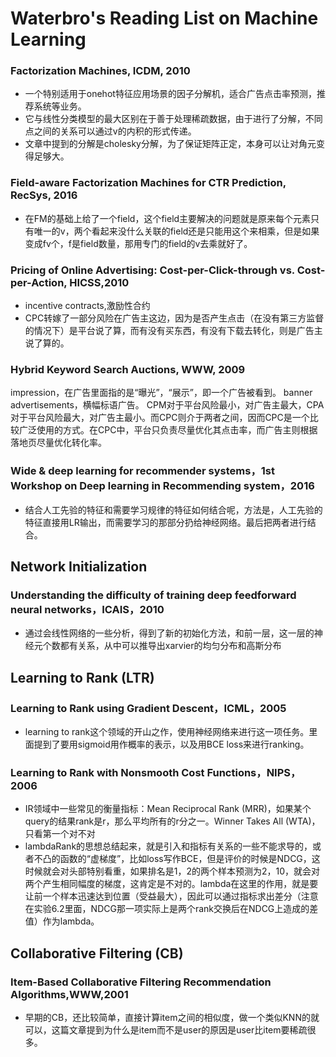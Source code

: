 # Waterbro's Reading List on Machine Learning

### Factorization Machines, ICDM, 2010
* 一个特别适用于onehot特征应用场景的因子分解机，适合广告点击率预测，推荐系统等业务。
* 它与线性分类模型的最大区别在于善于处理稀疏数据，由于进行了分解，不同点之间的关系可以通过v的内积的形式传递。
* 文章中提到的分解是cholesky分解，为了保证矩阵正定，本身可以让对角元变得足够大。


### Field-aware Factorization Machines for CTR Prediction, RecSys, 2016
* 在FM的基础上给了一个field，这个field主要解决的问题就是原来每个元素只有唯一的v，两个看起来没什么关联的field还是只能用这个来相乘，但是如果变成fv个，f是field数量，那用专门的field的v去乘就好了。



### Pricing of Online Advertising: Cost-per-Click-through vs. Cost-per-Action, HICSS,2010
* incentive contracts,激励性合约
* CPC转嫁了一部分风险在广告主这边，因为是否产生点击（在没有第三方监督的情况下）是平台说了算，而有没有买东西，有没有下载去转化，则是广告主说了算的。

### Hybrid Keyword Search Auctions, WWW, 2009
impression，在广告里面指的是“曝光”，“展示”，即一个广告被看到。
 banner advertisements，横幅标语广告。
 CPM对于平台风险最小，对广告主最大，CPA对于平台风险最大，对广告主最小。而CPC则介于两者之间，因而CPC是一个比较广泛使用的方式。在CPC中，平台只负责尽量优化其点击率，而广告主则根据落地页尽量优化转化率。

### Wide & deep learning for recommender systems，1st Workshop on Deep learning in Recommending system，2016
* 结合人工先验的特征和需要学习规律的特征如何结合呢，方法是，人工先验的特征直接用LR输出，而需要学习的那部分扔给神经网络。最后把两者进行结合。

## Network Initialization
### Understanding the difficulty of training deep feedforward neural networks，ICAIS，2010
* 通过会线性网络的一些分析，得到了新的初始化方法，和前一层，这一层的神经元个数都有关系，从中可以推导出xarvier的均匀分布和高斯分布

## Learning to Rank (LTR)
### Learning to Rank using Gradient Descent，ICML，2005
* learning to rank这个领域的开山之作，使用神经网络来进行这一项任务。里面提到了要用sigmoid用作概率的表示，以及用BCE loss来进行ranking。

### Learning to Rank with Nonsmooth Cost Functions，NIPS，2006
* IR领域中一些常见的衡量指标：Mean Reciprocal Rank (MRR)，如果某个query的结果rank是r，那么平均所有的r分之一。Winner
Takes All (WTA)，只看第一个对不对
* lambdaRank的思想总结起来，就是引入和指标有关系的一些不能求导的，或者不凸的函数的“虚梯度”，比如loss写作BCE，但是评价的时候是NDCG，这时候就会对头部特别看重，如果排名是1，2的两个样本预测为2，10，就会对两个产生相同幅度的梯度，这肯定是不对的。lambda在这里的作用，就是要让前一个样本迅速达到位置（受益最大），因此可以通过指标求出差分（注意在实验6.2里面，NDCG那一项实际上是两个rank交换后在NDCG上造成的差值）作为lambda。

## Collaborative Filtering (CB)
### Item-Based Collaborative Filtering Recommendation Algorithms,WWW,2001
* 早期的CB，还比较简单，直接计算item之间的相似度，做一个类似KNN的就可以，这篇文章提到为什么是item而不是user的原因是user比item要稀疏很多。




